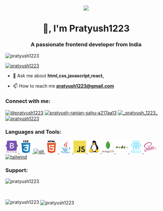 <div align="center">
<img src="https://rishavanand.github.io/static/images/greetings.gif" align="center" style="width: 50%" />
</div> 
<h1 align="center"> 👋, I'm Pratyush1223</h1>
<h3 align="center">A passionate frontend developer from India</h3>

<p align="left"> <img src="https://komarev.com/ghpvc/?username=pratyush1223&label=Profile%20views&color=0e75b6&style=flat" alt="pratyush1223" /> </p>

<p align="left"> <a href="https://github.com/ryo-ma/github-profile-trophy"><img src="https://github-profile-trophy.vercel.app/?username=pratyush1223" alt="pratyush1223" /></a> </p>

- 💬 Ask me about **html,css,javascript,react,**

- 📫 How to reach me **pratyush1223@gmail.com**

<h3 align="left">Connect with me:</h3>
<p align="left">
<a href="https://twitter.com/@pratyush1223" target="blank"><img align="center" src="https://raw.githubusercontent.com/rahuldkjain/github-profile-readme-generator/master/src/images/icons/Social/twitter.svg" alt="@pratyush1223" height="30" width="40" /></a>
<a href="https://linkedin.com/in/pratyush-ranjan-sahu-a217aa13" target="blank"><img align="center" src="https://raw.githubusercontent.com/rahuldkjain/github-profile-readme-generator/master/src/images/icons/Social/linked-in-alt.svg" alt="pratyush-ranjan-sahu-a217aa13" height="30" width="40" /></a>
<a href="https://instagram.com/_pratyush_1223_" target="blank"><img align="center" src="https://raw.githubusercontent.com/rahuldkjain/github-profile-readme-generator/master/src/images/icons/Social/instagram.svg" alt="_pratyush_1223_" height="30" width="40" /></a>
<a href="https://www.codechef.com/users/pratyush1223" target="blank"><img align="center" src="https://cdn.jsdelivr.net/npm/simple-icons@3.1.0/icons/codechef.svg" alt="pratyush1223" height="30" width="40" /></a>
</p>

<h3 align="left">Languages and Tools:</h3>
<p align="left"> <a href="https://getbootstrap.com" target="_blank" rel="noreferrer"> <img src="https://raw.githubusercontent.com/devicons/devicon/master/icons/bootstrap/bootstrap-plain-wordmark.svg" alt="bootstrap" width="40" height="40"/> </a> <a href="https://www.w3schools.com/css/" target="_blank" rel="noreferrer"> <img src="https://raw.githubusercontent.com/devicons/devicon/master/icons/css3/css3-original-wordmark.svg" alt="css3" width="40" height="40"/> </a> <a href="https://git-scm.com/" target="_blank" rel="noreferrer"> <img src="https://www.vectorlogo.zone/logos/git-scm/git-scm-icon.svg" alt="git" width="40" height="40"/> </a> <a href="https://www.w3.org/html/" target="_blank" rel="noreferrer"> <img src="https://raw.githubusercontent.com/devicons/devicon/master/icons/html5/html5-original-wordmark.svg" alt="html5" width="40" height="40"/> </a> <a href="https://www.java.com" target="_blank" rel="noreferrer"> <img src="https://raw.githubusercontent.com/devicons/devicon/master/icons/java/java-original.svg" alt="java" width="40" height="40"/> </a> <a href="https://developer.mozilla.org/en-US/docs/Web/JavaScript" target="_blank" rel="noreferrer"> <img src="https://raw.githubusercontent.com/devicons/devicon/master/icons/javascript/javascript-original.svg" alt="javascript" width="40" height="40"/> </a> <a href="https://www.linux.org/" target="_blank" rel="noreferrer"> <img src="https://raw.githubusercontent.com/devicons/devicon/master/icons/linux/linux-original.svg" alt="linux" width="40" height="40"/> </a> <a href="https://www.mongodb.com/" target="_blank" rel="noreferrer"> <img src="https://raw.githubusercontent.com/devicons/devicon/master/icons/mongodb/mongodb-original-wordmark.svg" alt="mongodb" width="40" height="40"/> </a> <a href="https://nodejs.org" target="_blank" rel="noreferrer"> <img src="https://raw.githubusercontent.com/devicons/devicon/master/icons/nodejs/nodejs-original-wordmark.svg" alt="nodejs" width="40" height="40"/> </a> <a href="https://reactjs.org/" target="_blank" rel="noreferrer"> <img src="https://raw.githubusercontent.com/devicons/devicon/master/icons/react/react-original-wordmark.svg" alt="react" width="40" height="40"/> </a> <a href="https://sass-lang.com" target="_blank" rel="noreferrer"> <img src="https://raw.githubusercontent.com/devicons/devicon/master/icons/sass/sass-original.svg" alt="sass" width="40" height="40"/> </a> <a href="https://tailwindcss.com/" target="_blank" rel="noreferrer"> <img src="https://www.vectorlogo.zone/logos/tailwindcss/tailwindcss-icon.svg" alt="tailwind" width="40" height="40"/> </a> </p>

<h3 align="left">Support:</h3>
<p><a href="https://www.buymeacoffee.com/pratyush1223"> <img align="left" src="https://cdn.buymeacoffee.com/buttons/v2/default-yellow.png" height="50" width="210" alt="pratyush1223" /></a></p><br><br><br>

<p><img align="left" src="https://github-readme-stats.vercel.app/api/top-langs?username=pratyush1223&show_icons=true&locale=en&layout=compact" alt="pratyush1223" /></p>

<p>&nbsp;<img align="center" src="https://github-readme-stats.vercel.app/api?username=pratyush1223&show_icons=true&locale=en" alt="pratyush1223" /></p>
